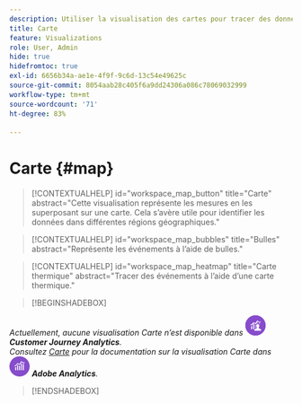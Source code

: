 ```yaml
---
description: Utiliser la visualisation des cartes pour tracer des données sur une visualisation de carte géographique
title: Carte
feature: Visualizations
role: User, Admin
hide: true
hidefromtoc: true
exl-id: 6656b34a-ae1e-4f9f-9c6d-13c54e49625c
source-git-commit: 8054aab28c405f6a9dd24306a086c78069032999
workflow-type: tm+mt
source-wordcount: '71'
ht-degree: 83%

---
```


# Carte {#map}

<!-- markdownlint-disable MD034 -->

>[!CONTEXTUALHELP]
>id="workspace_map_button"
>title="Carte"
>abstract="Cette visualisation représente les mesures en les superposant sur une carte. Cela s’avère utile pour identifier les données dans différentes régions géographiques."

<!-- markdownlint-enable MD034 -->

<!-- markdownlint-disable MD034 -->

>[!CONTEXTUALHELP]
>id="workspace_map_bubbles"
>title="Bulles"
>abstract="Représente les événements à l’aide de bulles."

<!-- markdownlint-enable MD034 -->

<!-- markdownlint-disable MD034 -->

>[!CONTEXTUALHELP]
>id="workspace_map_heatmap"
>title="Carte thermique"
>abstract="Tracer des événements à l’aide d’une carte thermique."

<!-- markdownlint-enable MD034 -->

>[!BEGINSHADEBOX]

_Actuellement, aucune visualisation Carte n’est disponible dans_ ![CustomerJourneyAnalytics](/help/assets/icons/CustomerJourneyAnalytics.svg) _**Customer Journey Analytics**._<br/>_Consultez [Carte](https://experienceleague.adobe.com/fr/docs/analytics/analyze/analysis-workspace/visualizations/map-visualization) pour la documentation sur la visualisation Carte dans_ ![AdobeAnalytics](/help/assets/icons/AdobeAnalytics.svg) _**Adobe Analytics**._

>[!ENDSHADEBOX]
